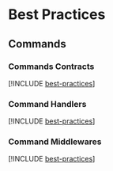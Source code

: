 # Best Practices

## Commands

### Commands Contracts

[!INCLUDE [best-practices](Fragments/command-best-practices.md)]

### Command Handlers

[!INCLUDE [best-practices](Fragments/command-handler-best-practices.md)]

### Command Middlewares

[!INCLUDE [best-practices](Fragments/command-middleware-best-practices.md)]